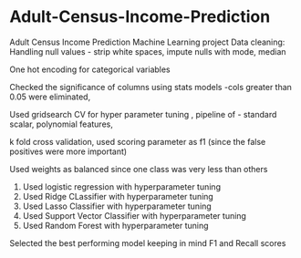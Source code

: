 # Adult-Census-Income-Prediction
Adult Census Income Prediction Machine Learning project
Data cleaning:
Handling null values - strip white spaces, impute nulls with mode, median

One hot encoding for categorical variables

Checked the significance of columns using stats models -cols greater than 0.05 were eliminated, 

Used gridsearch CV for hyper parameter tuning , 
pipeline of - standard scalar, polynomial features, 

k fold cross validation, used scoring parameter as f1 (since the false positives were more important)

Used weights as balanced since one class was very less than others

1. Used logistic regression with hyperparameter tuning
2. Used Ridge CLassifier with hyperparameter tuning
3. Used Lasso Classifier with hyperparameter tuning
4. Used Support Vector Classifier with hyperparameter tuning
5. Used Random Forest with hyperparameter tuning

Selected the best performing model keeping in mind F1 and Recall scores
